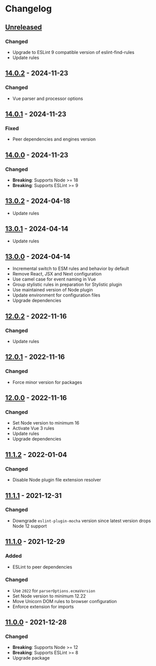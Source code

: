 # Changelog

## [Unreleased][]

### Changed

- Upgrade to ESLint 9 compatible version of eslint-find-rules
- Update rules

## [14.0.2][] - 2024-11-23

### Changed

- Vue parser and processor options

## [14.0.1][] - 2024-11-23

### Fixed

- Peer dependencies and engines version

## [14.0.0][] - 2024-11-23

### Changed

- **Breaking**: Supports Node >= 18
- **Breaking**: Supports ESLint >= 9

## [13.0.2][] - 2024-04-18

- Update rules

## [13.0.1][] - 2024-04-14

- Update rules

## [13.0.0][] - 2024-04-14

- Incremental switch to ESM rules and behavior by default
- Remove React, JSX and Next configuration
- Use camel case for event naming in Vue
- Group stylistic rules in preparation for Stylistic plugin
- Use maintained version of Node plugin
- Update environment for configuration files
- Upgrade dependencies

## [12.0.2][] - 2022-11-16

### Changed

- Update rules

## [12.0.1][] - 2022-11-16

### Changed

- Force minor version for packages

## [12.0.0][] - 2022-11-16

### Changed

- Set Node version to minimum 16
- Activate Vue 3 rules
- Update rules
- Upgrade dependencies

## [11.1.2][] - 2022-01-04

### Changed

- Disable Node plugin file extension resolver

## [11.1.1][] - 2021-12-31

### Changed

- Downgrade `eslint-plugin-mocha` version since latest version drops Node 12
  support

## [11.1.0][] - 2021-12-29

### Added

- ESLint to peer dependencies

### Changed

- Use `2022` for `parserOptions.ecmaVersion`
- Set Node version to minimum 12.22
- Move Unicorn DOM rules to browser configuration
- Enforce extension for imports

## [11.0.0][] - 2021-12-28

### Changed

- **Breaking**: Supports Node >= 12
- **Breaking**: Supports ESLint >= 8
- Upgrade package

[Unreleased]:
	https://github.com/niksy/eslint-config-nitpick/compare/v14.0.2...HEAD
[14.0.2]: https://github.com/niksy/eslint-config-nitpick/tree/v14.0.2
[14.0.1]: https://github.com/niksy/eslint-config-nitpick/tree/v14.0.1
[14.0.0]: https://github.com/niksy/eslint-config-nitpick/tree/v14.0.0
[13.0.2]: https://github.com/niksy/eslint-config-nitpick/tree/v13.0.2
[13.0.1]: https://github.com/niksy/eslint-config-nitpick/tree/v13.0.1
[13.0.0]: https://github.com/niksy/eslint-config-nitpick/tree/v13.0.0
[12.0.2]: https://github.com/niksy/eslint-config-nitpick/tree/v12.0.2
[12.0.1]: https://github.com/niksy/eslint-config-nitpick/tree/v12.0.1
[12.0.0]: https://github.com/niksy/eslint-config-nitpick/tree/v12.0.0
[11.1.2]: https://github.com/niksy/eslint-config-nitpick/tree/v11.1.2
[11.1.1]: https://github.com/niksy/eslint-config-nitpick/tree/v11.1.1
[11.1.0]: https://github.com/niksy/eslint-config-nitpick/tree/v11.1.0
[11.0.0]: https://github.com/niksy/eslint-config-nitpick/tree/v11.0.0
